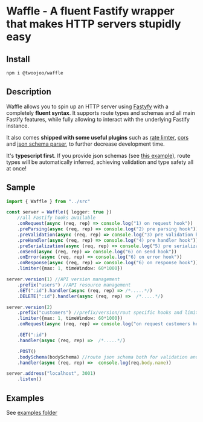 # Waffle - A fluent Fastify wrapper that makes HTTP servers stupidly easy

## Install

```bash
npm i @twoojoo/waffle
```

## Description

Waffle allows you to spin up an HTTP server using [Fastyfy](https://github.com/fastify/fastify) with a completely **fluent syntax**. 
It supports route types and schemas and all main Fastify features, while fully allowing to interact with the underlying Fastify instance.

It also comes **shipped with some useful plugins** such as [rate limter](), [cors]() and [json schema parser](), to further decrease development time.

It's **typescript first**. If you provide json schemas (see [this example](./examples/validation.ts)), route types will be automatically inferred, achieving validation and type safety all at once!

## Sample

```typescript
import { Waffle } from "../src"

const server = Waffle({ logger: true })
	//all Fastify hooks available
	.onRequest(async (req, rep) => console.log("1) on request hook"))
	.preParsing(async (req, rep) => console.log("2) pre parsing hook"))
	.preValidation(async (req, rep) => console.log("3) pre validation hook"))
	.preHandler(async (req, rep) => console.log("4) pre handler hook"))
	.preSerialization(async (req, rep) => console.log("5) pre serialization hook"))
	.onSend(async (req, rep) => console.log("6) on send hook"))
	.onError(async (req, rep) => console.log("6) on error hook"))
	.onResponse(async (req, rep) => console.log("6) on response hook"))
	.limiter({max: 1, timeWindow: 60*1000}) 

server.version(1) //API version management
	.prefix("users") //API resource management
	.GET(":id").handler(async (req, rep) => /*.....*/)
	.DELETE(":id").handler(async (req, rep) =>  /*.....*/)

server.version(2)
	.prefix("customers") //prefix/version/rout specific hooks and limiters
	.limiter({max: 1, timeWindow: 60*1000})
	.onRequest(async (req, rep) => console.log("on request customers hook")) 

	.GET(":id")
	.handler(async (req, rep) =>  /*.....*/)

	.POST()
	.bodySchema(bodySchema) //route json schema both for validation and type safety
	.handler(async (req, rep) =>  console.log(req.body.name))

server.address("localhost", 3001)
	.listen()
```

## Examples

See [examples folder](./examples)